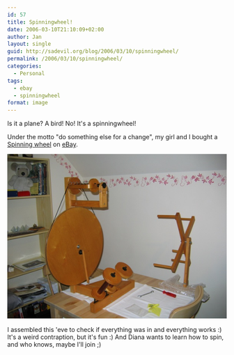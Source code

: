 ```yaml
---
id: 57
title: Spinningwheel!
date: 2006-03-10T21:10:09+02:00
author: Jan
layout: single
guid: http://sadevil.org/blog/2006/03/10/spinningwheel/
permalink: /2006/03/10/spinningwheel/
categories:
  - Personal
tags:
  - ebay
  - spinningwheel
format: image
---
```

Is it a plane? A bird! No! It's a spinningwheel!

Under the motto "do something else for a change", my girl and I bought a <a href="https://sadevil.org/piwigo/index.php/category/92-spinning" target="_blank">Spinning wheel</a> on <a href="http://cgi.benl.ebay.be/ws/eBayISAPI.dll?ViewItem&rd=1&item=8264090330&ssPageName=STRK:MEWN:IT" target="_blank">eBay</a>.

![](/assets/images/2006/03/small_IMG_1595-sm.jpg) 

I assembled this 'eve to check if everything was in and everything works :) It's a weird contraption, but it's fun :) And Diana wants to learn how to spin, and who knows, maybe I'll join ;)
